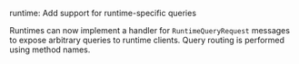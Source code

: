 runtime: Add support for runtime-specific queries

Runtimes can now implement a handler for `RuntimeQueryRequest` messages to
expose arbitrary queries to runtime clients. Query routing is performed using
method names.
